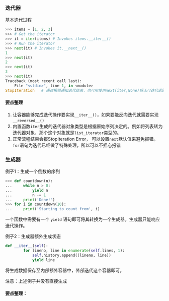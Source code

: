 ### 迭代器

基本迭代过程

```python
>>> items = [1, 2, 3]
>>> # Get the iterator
>>> it = iter(items) # Invokes items.__iter__()
>>> # Run the iterator
>>> next(it) # Invokes it.__next__()
1
>>> next(it)
2
>>> next(it)
3
>>> next(it)
Traceback (most recent call last):
    File "<stdin>", line 1, in <module>
StopIteration   # 通过报错通知迭代结束，也可用使用next(iter,None)将无可迭代返回None
```

#### 要点整理

1. 让容器能够完成迭代操作要实现`__iter__()`，如果要能反向迭代就需要实现`__reversed__()`
2. 内置函数`iter`生成的迭代器对象类型是根据原始序列决定的。例如将列表转为迭代器对象，那个这个对象就是`list_iterator`类型的。
3. 正常流程结束会报StopIteration Error， 可以设置`next`默认值来避免报错。`for`语句为迭代已经做了特殊处理，所以可以不担心报错



### 生成器

例子1：生成一个倒数的序列

```python
>>> def countdown(n):
...     while n > 0:
...         yield n
...         n -= 1
...     print('Done!')
>>> for i in countdown(10):
...     print('Starting to count from', i)    	
```

一个函数中需要有一个 `yield` 语句即可将其转换为一个生成器。生成器只能响应迭代操作。

例子2：生成器额外生成状态

```python
def __iter__(self):
        for lineno, line in enumerate(self.lines, 1):
            self.history.append((lineno, line))
            yield line
```

将生成数据保存至内部额外容器中，外部迭代这个容器即可。

注意：上述例子并没有直接生成

#### 要点整理：